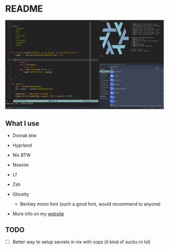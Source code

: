 # README
![Coding and stuff](./media/workflow-5.png)
## What I use
* Dvorak btw
* Hyprland
* Nix BTW
* Noevim
* Lf
* Zsh
* Ghostty
    * Berkley mono font (such a good font, would recommend to anyone)

* More info on my [website](https://skykosiner.com/tools)

## TODO
- [ ] Better way to setup secrets in nix with sops (it kind of sucks rn lol)

